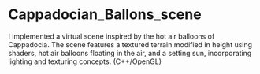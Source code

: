# Cappadocian_Ballons_scene
I implemented a virtual scene inspired by the hot air balloons of Cappadocia. The scene features a textured terrain modified in height using shaders, hot air balloons floating in the air, and a setting sun, incorporating lighting and texturing concepts. (C++/OpenGL)
